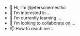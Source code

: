 - 👋 Hi, I’m @jefersonernestho
- 👀 I’m interested in ...
- 🌱 I’m currently learning ...
- 💞️ I’m looking to collaborate on ...
- 📫 How to reach me ...

<!---
jefersonernestho/jefersonernestho is a ✨ special ✨ repository because its `README.md` (this file) appears on your GitHub profile.
You can click the Preview link to take a look at your changes.
--->
